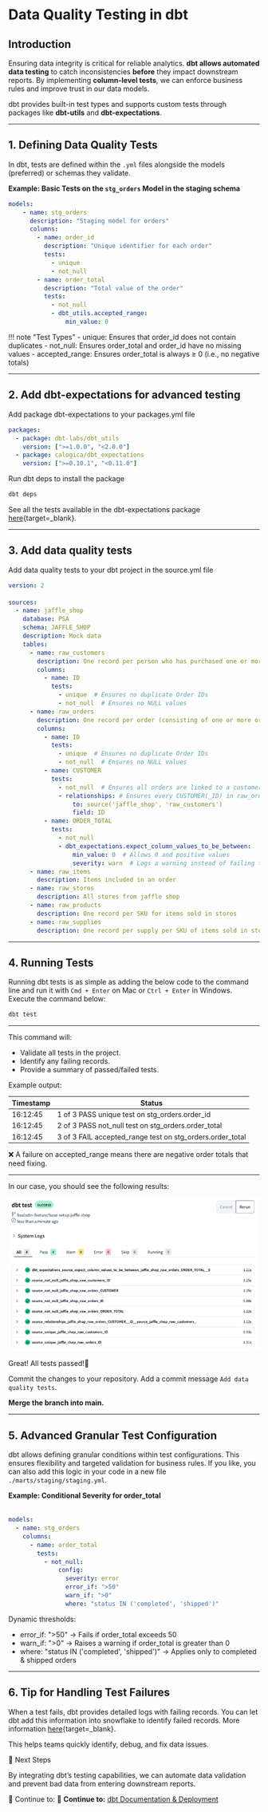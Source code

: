 # Data Quality Testing in dbt

## Introduction

Ensuring data integrity is critical for reliable analytics. **dbt allows automated data testing** to catch inconsistencies **before** they impact downstream reports. By implementing **column-level tests**, we can enforce business rules and improve trust in our data models.

dbt provides built-in test types and supports custom tests through packages like **dbt-utils** and **dbt-expectations**.

---

## 1. Defining Data Quality Tests

In dbt, tests are defined within the `.yml` files alongside the models (preferred) or schemas they validate.

**Example: Basic Tests on the `stg_orders` Model in the staging schema**
```yaml title="./models/staging/staging.yml" linenums="1" hl_lines="7-9 12-15"
models:
    - name: stg_orders
      description: "Staging model for orders"
      columns:
        - name: order_id
          description: "Unique identifier for each order"
          tests:
            - unique
            - not_null
        - name: order_total
          description: "Total value of the order"
          tests:
            - not_null
            - dbt_utils.accepted_range:
                min_value: 0
```

!!! note "Test Types"
    - unique: Ensures that order_id does not contain duplicates
    - not_null: Ensures order_total and order_id have no missing values
    - accepted_range: Ensures order_total is always ≥ 0 (i.e., no negative totals)



---

## 2. Add dbt-expectations for advanced testing

Add package dbt-expectations to your packages.yml file

```yaml title="./packages.yml" linenums="1" hl_lines="4-5"
packages:
  - package: dbt-labs/dbt_utils
    version: [">=1.0.0", "<2.0.0"]
  - package: calogica/dbt_expectations
    version: [">=0.10.1", "<0.11.0"]
```

Run dbt deps to install the package

```bash
dbt deps
```

See all the tests available in the dbt-expectations package [here](https://hub.getdbt.com/calogica/dbt_expectations/latest/){target=_blank}.

---


## 3. Add data quality tests

Add data quality tests to your dbt project in the source.yml file

```yaml title="./models/staging/source.yml" linenums="1" hl_lines="13-15 20-22 24-28 30-34"
version: 2

sources:
  - name: jaffle_shop
    database: PSA
    schema: JAFFLE_SHOP
    description: Mock data
    tables:
      - name: raw_customers
        description: One record per person who has purchased one or more items
        columns:
          - name: ID
            tests:
              - unique  # Ensures no duplicate Order IDs
              - not_null  # Ensures no NULL values        
      - name: raw_orders
        description: One record per order (consisting of one or more order items)
        columns:
          - name: ID
            tests:
              - unique  # Ensures no duplicate Order IDs
              - not_null  # Ensures no NULL values
          - name: CUSTOMER
            tests:
              - not_null  # Ensures all orders are linked to a customer
              - relationships: # Ensures every CUSTOMER(_ID) in raw_orders exists in raw_customers as ID
                  to: source('jaffle_shop', 'raw_customers')
                  field: ID
          - name: ORDER_TOTAL
            tests:
              - not_null
              - dbt_expectations.expect_column_values_to_be_between:
                  min_value: 0  # Allows 0 and positive values
                  severity: warn  # Logs a warning instead of failing the run
      - name: raw_items
        description: Items included in an order
      - name: raw_stores
        description: All stores from jaffle shop
      - name: raw_products
        description: One record per SKU for items sold in stores
      - name: raw_supplies
        description: One record per supply per SKU of items sold in stores
```





---

## 4. Running Tests

Running dbt tests is as simple as adding the below code to the command line and run it with `Cmd + Enter` on Mac or `Ctrl + Enter` in Windows. Execute the command below:

```bash
dbt test
```
---
This command will:

- Validate all tests in the project.
- Identify any failing records.
- Provide a summary of passed/failed tests.

Example output:

Timestamp | Status |
--- | --- |
16:12:45 | 1 of 3 PASS unique test on stg_orders.order_id
16:12:45 | 2 of 3 PASS not_null test on stg_orders.order_total
16:12:45 | 3 of 3 FAIL accepted_range test on stg_orders.order_total

❌ A failure on accepted_range means there are negative order totals that need fixing.

---

In our case, you should see the following results:

![dbt test](./assets/screenshots/dbtTest/dbtTest1.png)

Great! All tests passed!🎉

Commit the changes to your repository. Add a commit message `Add data quality tests`.

**Merge the branch into main.**


---

## 5. Advanced Granular Test Configuration

dbt allows defining granular conditions within test configurations. This ensures flexibility and targeted validation for business rules. If you like, you can also add this logic in your code in a new file `./marts/staging/staging.yml`.

**Example: Conditional Severity for order_total**

```yaml title="Granular Testing " linenums="1" hl_lines="5-11"

models:
  - name: stg_orders
    columns:
      - name: order_total
        tests:
          - not_null:
              config:
                severity: error
                error_if: ">50"
                warn_if: ">0"
                where: "status IN ('completed', 'shipped')"

```

Dynamic thresholds:

- error_if: ">50" → Fails if order_total exceeds 50
- warn_if: ">0" → Raises a warning if order_total is greater than 0
- where: "status IN ('completed', 'shipped')" → Applies only to completed & shipped orders


---

## 6. Tip for Handling Test Failures

When a test fails, dbt provides detailed logs with failing records. You can let dbt add this information into snowflake to identify failed records. More information [here](https://docs.getdbt.com/reference/resource-configs/store_failures){target=_blank}.

This helps teams quickly identify, debug, and fix data issues.

🎉 Next Steps

By integrating dbt’s testing capabilities, we can automate data validation and prevent bad data from entering downstream reports.

🔗 Continue to: 🔗 **Continue to:** [dbt Documentation & Deployment](dbt-deployment.md)